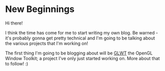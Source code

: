 New Beginnings
==============

Hi there!

I think the time has come for me to start writing my own blog. Be warned - it's probably gonna get pretty technical and I'm going to be talking about the various projects that I'm working on! 

The first thing I'm going to be blogging about will be [GLWT](https://github.com/zanders3/glwt) the OpenGL Window Toolkit; a project I've only just started working on. More about that to follow! :)
